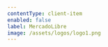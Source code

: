 ```yaml
---
contentType: client-item
enabled: false
label: MercadoLibre
image: /assets/logos/logo1.png
---
```


